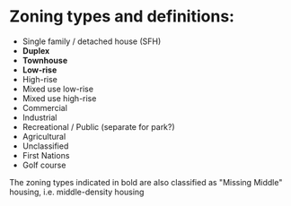 # Zoning types and definitions: 

* Single family / detached house (SFH)
* **Duplex**
* **Townhouse**
* **Low-rise**
* High-rise
* Mixed use low-rise
* Mixed use high-rise
* Commercial
* Industrial
* Recreational / Public (separate for park?)
* Agricultural
* Unclassified
* First Nations
* Golf course

The zoning types indicated in bold are also classified as "Missing Middle" housing, i.e. middle-density housing 
